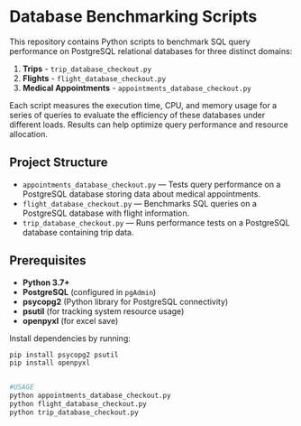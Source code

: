 # Database Benchmarking Scripts

This repository contains Python scripts to benchmark SQL query performance on PostgreSQL relational databases for three distinct domains:
1. **Trips** - `trip_database_checkout.py`
2. **Flights** - `flight_database_checkout.py`
3. **Medical Appointments** - `appointments_database_checkout.py`

Each script measures the execution time, CPU, and memory usage for a series of queries to evaluate the efficiency of these databases under different loads. Results can help optimize query performance and resource allocation.

## Project Structure

- `appointments_database_checkout.py` — Tests query performance on a PostgreSQL database storing data about medical appointments.
- `flight_database_checkout.py` — Benchmarks SQL queries on a PostgreSQL database with flight information.
- `trip_database_checkout.py` — Runs performance tests on a PostgreSQL database containing trip data.

## Prerequisites

- **Python 3.7+**
- **PostgreSQL** (configured in `pgAdmin`)
- **psycopg2** (Python library for PostgreSQL connectivity)
- **psutil** (for tracking system resource usage)
- **openpyxl** (for excel save)

Install dependencies by running:

```bash
pip install psycopg2 psutil
pip install openpyxl


#USAGE
python appointments_database_checkout.py
python flight_database_checkout.py
python trip_database_checkout.py

